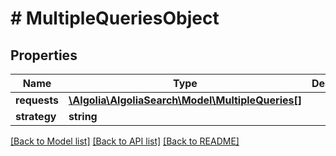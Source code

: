 # # MultipleQueriesObject

## Properties

Name | Type | Description | Notes
------------ | ------------- | ------------- | -------------
**requests** | [**\Algolia\AlgoliaSearch\Model\MultipleQueries[]**](MultipleQueries.md) |  |
**strategy** | **string** |  | [optional]

[[Back to Model list]](../../README.md#models) [[Back to API list]](../../README.md#endpoints) [[Back to README]](../../README.md)
